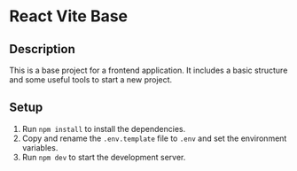 # React Vite Base

## Description

This is a base project for a frontend application. It includes a basic structure and some useful tools to start a new project.

## Setup

1. Run `npm install` to install the dependencies.
1. Copy and rename the `.env.template` file to `.env` and set the environment variables.
1. Run `npm dev` to start the development server.
